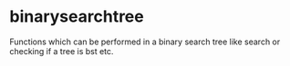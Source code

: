 # binarysearchtree
Functions  which can be performed in a binary search tree like search or checking if a tree is bst etc. 
